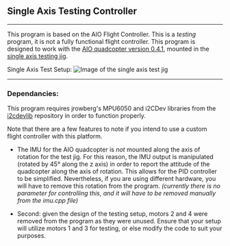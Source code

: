 ## Single Axis Testing Controller
---
This program is based on the AIO Flight Controller. This is a *testing* program, it is not a fully functional flight controller. This program is designed to work with the [AIO quadcopter version 0.4.1](https://github.com/MichaelD33/AIO-Quadcopter-Design/tree/master/circuitry/version%200.4.1), mounted in the [single axis testing jig](https://github.com/MichaelD33/AIO-Quadcopter-Design/tree/master/test%20jig/single%20axis%20test%20jig).

Single Axis Test Setup: 
![Image of the single axis test jig](https://i2.wp.com/delaney.nyc/wp-content/uploads/2020/04/IMG_4906-scaled.jpeg)


---

### Dependancies:
This program requires jrowberg's MPU6050 and i2CDev libraries from the [i2cdevlib](https://github.com/jrowberg/i2cdevlib/tree/master/Arduino) repository in order to function properly.

Note that there are a few features to note if you intend to use a custom flight controller with this platform.
 - The IMU for the AIO quadcopter is *not* mounted along the axis of rotation for the test jig. For this reason, the IMU output is manipulated (rotated by 45° along the z axis) in order to report the attitude of the quadcopter along the axis of rotation. This allows for the PID controller to be simplified. Nevertheless, if you are using different hardware, you will have to remove this rotation from the program. *(currently there is no parameter for controlling this, and it will have to be removed manually from the imu.cpp file)*
 
- Second: given the design of the testing setup, motors 2 and 4 were removed from the program as they were unused. Ensure that your setup will utilize motors 1 and 3 for testing, or else modify the code to suit your purposes.
